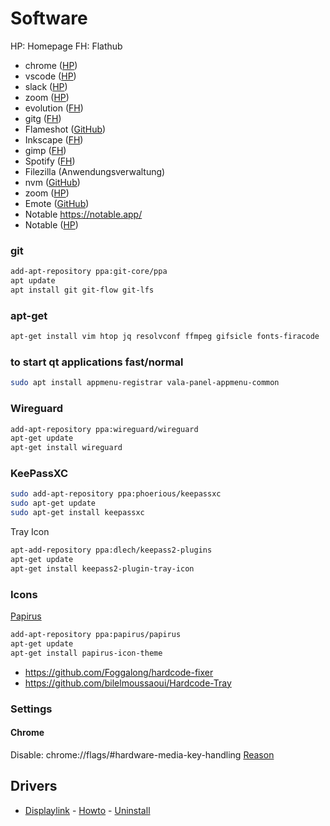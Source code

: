 # Software

HP: Homepage
FH: Flathub

- chrome ([HP](https://www.google.com/intl/de_de/chrome/))
- vscode ([HP](https://code.visualstudio.com/download))
- slack ([HP](https://slack.com/intl/de-de/downloads/linux))
- zoom ([HP](https://zoom.us/download))
- evolution ([FH](https://flathub.org/apps/details/org.gnome.Evolution))
- gitg ([FH](https://flathub.org/apps/details/org.gnome.gitg))
- Flameshot ([GitHub](https://github.com/lupoDharkael/flameshot))
- Inkscape ([FH](https://flathub.org/apps/details/org.inkscape.Inkscape))
- gimp ([FH](https://flathub.org/apps/details/org.gimp.GIMP))
- Spotify ([FH](https://flathub.org/apps/details/com.spotify.Client))
- Filezilla (Anwendungsverwaltung)
- nvm ([GitHub](https://github.com/nvm-sh/nvm))
- zoom ([HP](https://zoom.us/download))
- Emote ([GitHub](https://github.com/tom-james-watson/Emote))
- Notable https://notable.app/
- Notable ([HP](https://notable.app/))

### git

 ```sh
 add-apt-repository ppa:git-core/ppa 
 apt update
 apt install git git-flow git-lfs
 ```

### apt-get

```sh
apt-get install vim htop jq resolvconf ffmpeg gifsicle fonts-firacode
```

### to start qt applications fast/normal
```sh
sudo apt install appmenu-registrar vala-panel-appmenu-common
```

### Wireguard
```sh
add-apt-repository ppa:wireguard/wireguard
apt-get update
apt-get install wireguard
```

### KeePassXC

```sh
sudo add-apt-repository ppa:phoerious/keepassxc
sudo apt-get update
sudo apt-get install keepassxc
```

Tray Icon
```sh
apt-add-repository ppa:dlech/keepass2-plugins
apt-get update
apt-get install keepass2-plugin-tray-icon
```

### Icons

[Papirus](https://github.com/PapirusDevelopmentTeam/papirus-icon-theme)

```sh
add-apt-repository ppa:papirus/papirus
apt-get update
apt-get install papirus-icon-theme
```

- https://github.com/Foggalong/hardcode-fixer
- https://github.com/bilelmoussaoui/Hardcode-Tray

### Settings

#### Chrome 
Disable: chrome://flags/#hardware-media-key-handling [Reason](https://www.omgchrome.com/chrome-google-music-media-keys/)

## Drivers
- [Displaylink](https://www.synaptics.com/products/displaylink-graphics/downloads/ubuntu) - [Howto](https://www.displaylink.org/forum/showpost.php?p=90853&postcount=2) - [Uninstall](https://support.displaylink.com/knowledgebase/articles/683699-how-to-uninstall-displaylink-ubuntu-software)
